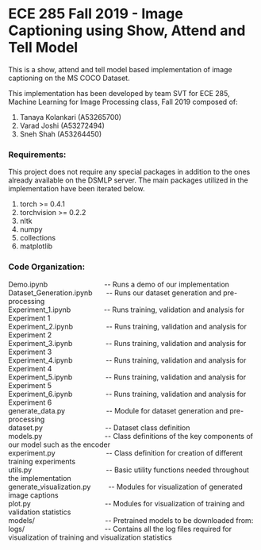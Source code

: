 # ECE 285 Fall 2019 - Image Captioning using Show, Attend and Tell Model
This is a show, attend and tell model based implementation of image captioning on the MS COCO Dataset.

This implementation has been developed by team SVT for ECE 285, Machine Learning for Image Processing class, Fall 2019 composed of:
1. Tanaya Kolankari (A53265700)
2. Varad Joshi (A53272494)
3. Sneh Shah (A53264450)

### Requirements:  

This project does not require any special packages in addition to the ones already available on the DSMLP server. The main packages utilized in the implementation have been iterated below.
1. torch >= 0.4.1
2. torchvision >= 0.2.2
3. nltk
4. numpy
5. collections
6. matplotlib

### Code Organization:

Demo.ipynb&nbsp;&nbsp;&nbsp;&nbsp;&nbsp;&nbsp;&nbsp;&nbsp;&nbsp;&nbsp;&nbsp;&nbsp;&nbsp;&nbsp;&nbsp;&nbsp;&nbsp;&nbsp;&nbsp;&nbsp;&nbsp;&nbsp;&nbsp;&nbsp;&nbsp;&nbsp;&nbsp;&nbsp;&nbsp;-- Runs a demo of our implementation  
Dataset_Generation.ipynb&nbsp;&nbsp;&nbsp;&nbsp;&nbsp;&nbsp;      -- Runs our dataset generation and pre-processing  
Experiment_1.ipynb&nbsp;&nbsp;&nbsp;&nbsp;&nbsp;&nbsp;&nbsp;&nbsp;&nbsp;&nbsp;&nbsp;&nbsp;&nbsp;&nbsp;&nbsp;&nbsp;&nbsp;-- Runs training, validation and analysis for Experiment 1  
Experiment_2.ipynb&nbsp;&nbsp;&nbsp;&nbsp;&nbsp;&nbsp;&nbsp;&nbsp;&nbsp;&nbsp;&nbsp;&nbsp;&nbsp;&nbsp;&nbsp;&nbsp;&nbsp;-- Runs training, validation and analysis for Experiment 2  
Experiment_3.ipynb&nbsp;&nbsp;&nbsp;&nbsp;&nbsp;&nbsp;&nbsp;&nbsp;&nbsp;&nbsp;&nbsp;&nbsp;&nbsp;&nbsp;&nbsp;&nbsp;&nbsp;-- Runs training, validation and analysis for Experiment 3  
Experiment_4.ipynb&nbsp;&nbsp;&nbsp;&nbsp;&nbsp;&nbsp;&nbsp;&nbsp;&nbsp;&nbsp;&nbsp;&nbsp;&nbsp;&nbsp;&nbsp;&nbsp;&nbsp;-- Runs training, validation and analysis for Experiment 4  
Experiment_5.ipynb&nbsp;&nbsp;&nbsp;&nbsp;&nbsp;&nbsp;&nbsp;&nbsp;&nbsp;&nbsp;&nbsp;&nbsp;&nbsp;&nbsp;&nbsp;&nbsp;&nbsp;-- Runs training, validation and analysis for Experiment 5  
Experiment_6.ipynb&nbsp;&nbsp;&nbsp;&nbsp;&nbsp;&nbsp;&nbsp;&nbsp;&nbsp;&nbsp;&nbsp;&nbsp;&nbsp;&nbsp;&nbsp;&nbsp;&nbsp;-- Runs training, validation and analysis for Experiment 6  
generate_data.py&nbsp;&nbsp;&nbsp;&nbsp;&nbsp;&nbsp;&nbsp;&nbsp;&nbsp;&nbsp;&nbsp;&nbsp;&nbsp;&nbsp;&nbsp;&nbsp;&nbsp;&nbsp;&nbsp;&nbsp;&nbsp;-- Module for dataset generation and pre-processing  
dataset.py&nbsp;&nbsp;&nbsp;&nbsp;&nbsp;&nbsp;&nbsp;&nbsp;&nbsp;&nbsp;&nbsp;&nbsp;&nbsp;&nbsp;&nbsp;&nbsp;&nbsp;&nbsp;&nbsp;&nbsp;&nbsp;&nbsp;&nbsp;&nbsp;&nbsp;&nbsp;&nbsp;&nbsp;&nbsp;&nbsp;&nbsp;&nbsp;-- Dataset class definition  
models.py&nbsp;&nbsp;&nbsp;&nbsp;&nbsp;&nbsp;&nbsp;&nbsp;&nbsp;&nbsp;&nbsp;&nbsp;&nbsp;&nbsp;&nbsp;&nbsp;&nbsp;&nbsp;&nbsp;&nbsp;&nbsp;&nbsp;&nbsp;&nbsp;&nbsp;&nbsp;&nbsp;&nbsp;&nbsp;&nbsp;&nbsp;&nbsp;-- Class definitions of the key components of our model such as the encoder  
experiment.py&nbsp;&nbsp;&nbsp;&nbsp;&nbsp;&nbsp;&nbsp;&nbsp;&nbsp;&nbsp;&nbsp;&nbsp;&nbsp;&nbsp;&nbsp;&nbsp;&nbsp;&nbsp;&nbsp;&nbsp;&nbsp;&nbsp;&nbsp;&nbsp;&nbsp;&nbsp;-- Class definition for creation of different training experiments  
utils.py&nbsp;&nbsp;&nbsp;&nbsp;&nbsp;&nbsp;&nbsp;&nbsp;&nbsp;&nbsp;&nbsp;&nbsp;&nbsp;&nbsp;&nbsp;&nbsp;&nbsp;&nbsp;&nbsp;&nbsp;&nbsp;&nbsp;&nbsp;&nbsp;&nbsp;&nbsp;&nbsp;&nbsp;&nbsp;&nbsp;&nbsp;&nbsp;&nbsp;&nbsp;&nbsp;&nbsp;&nbsp;&nbsp;-- Basic utility functions needed throughout the implementation  
generate_visualization.py&nbsp;&nbsp;&nbsp;&nbsp;&nbsp;&nbsp;&nbsp;&nbsp;&nbsp;-- Modules for visualization of generated image captions  
plot.py&nbsp;&nbsp;&nbsp;&nbsp;&nbsp;&nbsp;&nbsp;&nbsp;&nbsp;&nbsp;&nbsp;&nbsp;&nbsp;&nbsp;&nbsp;&nbsp;&nbsp;&nbsp;&nbsp;&nbsp;&nbsp;&nbsp;&nbsp;&nbsp;&nbsp;&nbsp;&nbsp;&nbsp;&nbsp;&nbsp;&nbsp;&nbsp;&nbsp;&nbsp;&nbsp;&nbsp;&nbsp;&nbsp;-- Modules for visualization of training and validation statistics    
models/&nbsp;&nbsp;&nbsp;&nbsp;&nbsp;&nbsp;&nbsp;&nbsp;&nbsp;&nbsp;&nbsp;&nbsp;&nbsp;&nbsp;&nbsp;&nbsp;&nbsp;&nbsp;&nbsp;&nbsp;&nbsp;&nbsp;&nbsp;&nbsp;&nbsp;&nbsp;&nbsp;&nbsp;&nbsp;&nbsp;&nbsp;&nbsp;&nbsp;&nbsp;&nbsp;&nbsp;-- Pretrained models to be downloaded from:   
logs/&nbsp;&nbsp;&nbsp;&nbsp;&nbsp;&nbsp;&nbsp;&nbsp;&nbsp;&nbsp;&nbsp;&nbsp;&nbsp;&nbsp;&nbsp;&nbsp;&nbsp;&nbsp;&nbsp;&nbsp;&nbsp;&nbsp;&nbsp;&nbsp;&nbsp;&nbsp;&nbsp;&nbsp;&nbsp;&nbsp;&nbsp;&nbsp;&nbsp;&nbsp;&nbsp;&nbsp;&nbsp;&nbsp;&nbsp;&nbsp;&nbsp;-- Contains all the log files required for visualization of training and visualization statistics  
